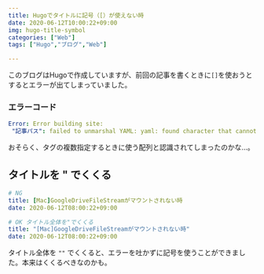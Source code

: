```yaml
---
title: Hugoでタイトルに記号（[）が使えない時
date: 2020-06-12T10:00:22+09:00
img: hugo-title-symbol
categories: ["Web"]
tags: ["Hugo","ブログ","Web"]

---
```


このブログはHugoで作成していますが、前回の記事を書くときに`[]`を使おうとするとエラーが出てしまっていました。

### エラーコード

```yaml
Error: Error building site:
 "記事パス": failed to unmarshal YAML: yaml: found character that cannot start any token
```

おそらく、タグの複数指定するときに使う配列と認識されてしまったのかな...。

## タイトルを " でくくる

```yaml
# NG
title: [Mac]GoogleDriveFileStreamがマウントされない時
date: 2020-06-12T08:00:22+09:00
```

```yaml
# OK タイトル全体を"でくくる
title: "[Mac]GoogleDriveFileStreamがマウントされない時"
date: 2020-06-12T08:00:22+09:00
```

タイトル全体を `""` でくくると、エラーを吐かずに記号を使うことができました。本来はくくるべきなのかも。

